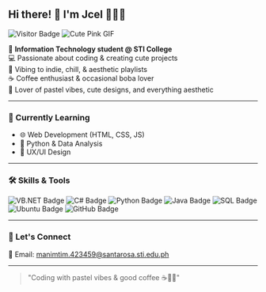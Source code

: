 ## Hi there! 👋 I'm Jcel 💖🎀✨

![Visitor Badge](https://visitor-badge.laobi.icu/badge?page_id=jcelmanimtim.jcelmanimtim)
![Cute Pink GIF](https://media.giphy.com/media/l0MYt5jPR6QX5pnqM/giphy.gif)

🎀 **Information Technology student @ STI College**  
💻 Passionate about coding & creating cute projects  
🎵 Vibing to indie, chill, & aesthetic playlists  
☕ Coffee enthusiast & occasional boba lover  
🌸 Lover of pastel vibes, cute designs, and everything aesthetic  

---

### 🌱 Currently Learning
- 🌐 Web Development (HTML, CSS, JS)  
- 🐍 Python & Data Analysis  
- 🎨 UX/UI Design  

---

### 🛠️ Skills & Tools
![VB.NET Badge](https://img.shields.io/badge/VB.NET-68217A?style=for-the-badge&logo=visual-studio&logoColor=white)
![C# Badge](https://img.shields.io/badge/C%23-239120?style=for-the-badge&logo=c-sharp&logoColor=white)
![Python Badge](https://img.shields.io/badge/Python-3776AB?style=for-the-badge&logo=python&logoColor=white)
![Java Badge](https://img.shields.io/badge/Java-007396?style=for-the-badge&logo=java&logoColor=white)
![SQL Badge](https://img.shields.io/badge/SQL-4479A1?style=for-the-badge&logo=mysql&logoColor=white)
![Ubuntu Badge](https://img.shields.io/badge/Ubuntu-E95420?style=for-the-badge&logo=ubuntu&logoColor=white)
![GitHub Badge](https://img.shields.io/badge/GitHub-181717?style=for-the-badge&logo=github&logoColor=white)

---

### 💌 Let's Connect
📧 Email: manimtim.423459@santarosa.sti.edu.ph  

---

> "Coding with pastel vibes & good coffee ☕🌸✨"
